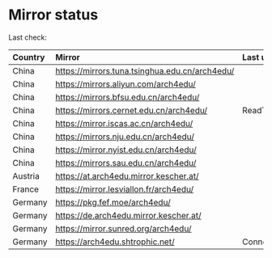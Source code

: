<script src="./time.js"></script>
# Mirror status
Last check: <script type="text/javascript">localize(1760293820.7053628);</script>

|Country|Mirror|Last update|
|:------|:-----|:----------|
|China|https://mirrors.tuna.tsinghua.edu.cn/arch4edu/|<script type="text/javascript">localize(1760251641);</script>|
|China|https://mirrors.aliyun.com/arch4edu/|<script type="text/javascript">localize(1760251641);</script>|
|China|https://mirrors.bfsu.edu.cn/arch4edu/|<script type="text/javascript">localize(1760251641);</script>|
|China|https://mirrors.cernet.edu.cn/arch4edu/|ReadTimeout|
|China|https://mirror.iscas.ac.cn/arch4edu/|<script type="text/javascript">localize(1760251641);</script>|
|China|https://mirrors.nju.edu.cn/arch4edu/|<script type="text/javascript">localize(1760078922);</script>|
|China|https://mirror.nyist.edu.cn/arch4edu/|<script type="text/javascript">localize(1760251641);</script>|
|China|https://mirrors.sau.edu.cn/arch4edu/|<script type="text/javascript">localize(1756795646);</script>|
|Austria|https://at.arch4edu.mirror.kescher.at/|<script type="text/javascript">localize(1760251641);</script>|
|France|https://mirror.lesviallon.fr/arch4edu/|<script type="text/javascript">localize(1760251641);</script>|
|Germany|https://pkg.fef.moe/arch4edu/|<script type="text/javascript">localize(1760251641);</script>|
|Germany|https://de.arch4edu.mirror.kescher.at/|<script type="text/javascript">localize(1760251641);</script>|
|Germany|https://mirror.sunred.org/arch4edu/|<script type="text/javascript">localize(1760251641);</script>|
|Germany|https://arch4edu.shtrophic.net/|ConnectionError|

<script src="./tablefilter/tablefilter.js"></script>
<script src="./table.js"></script>